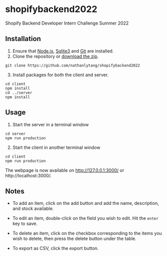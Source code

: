 # shopifybackend2022
Shopify Backend Developer Intern Challenge Summer 2022

## Installation

1. Ensure that [Node.js](https://nodejs.org/en/download/), [Sqlite3](https://www.sqlite.org/download.html) and [Git](https://git-scm.com/downloads) are installed.
2. Clone the repository or [download the zip](https://github.com/nathanlytang/shopifybackend2022/archive/refs/heads/master.zip).
```
git clone https://github.com/nathanlytang/shopifybackend2022
```
3. Install packages for both the client and server.
```
cd client
npm install
cd ../server
npm install
```

## Usage
1. Start the server in a terminal window
```
cd server
npm run production
```
2. Start the client in another terminal window
```
cd client
npm run production
```

The webpage is now available on http://127.0.0.1:3000/ or http://localhost:3000/.

## Notes
* To add an item, click on the add button and add the name, description, and stock available.

* To edit an item, double-click on the field you wish to edit.  Hit the `enter` key to save.

* To delete an item, click on the checkbox corresponding to the items you wish to delete, then press the delete button under the table.

* To export as CSV, click the export button.